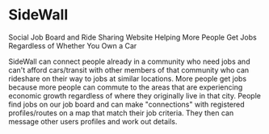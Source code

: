 # SideWall
Social Job Board and Ride Sharing Website Helping More People Get Jobs Regardless of Whether You Own a Car

SideWall can connect people already in a community who need jobs and can't afford cars/transit with other members of that community who can rideshare on their way to jobs at similar locations. More people get jobs because more people can commute to the areas that are experiencing economic growth regardless of where they originally live in that city. People find jobs on our job board and can make "connections" with registered profiles/routes on a map that match their job criteria. They then can message other users profiles and work out details.
